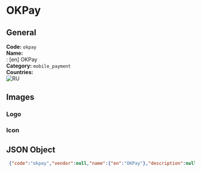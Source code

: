 # OKPay 
## General 
**Code:** `okpay`  
**Name:**  
:	[en] OKPay  
**Category:** `mobile_payment`  
**Countries:**  
![RU](https://cdnjs.cloudflare.com/ajax/libs/flag-icon-css/3.3.0/flags/4x3/RU.svg#w24)  
 
## Images 
### Logo 
### Icon 
## JSON Object 
```json
 {"code":"okpay","vendor":null,"name":{"en":"OKPay"},"description":null,"countries":["RU"],"category":"mobile_payment"}```  
